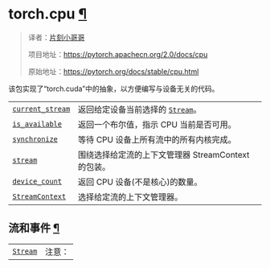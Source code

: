 # torch.cpu [¶](#module-torch.cpu "此标题的永久链接")

> 译者：[片刻小哥哥](https://github.com/jiangzhonglian)
>
> 项目地址：<https://pytorch.apachecn.org/2.0/docs/cpu>
>
> 原始地址：<https://pytorch.org/docs/stable/cpu.html>


 该包实现了“torch.cuda”中的抽象，以方便编写与设备无关的代码。


|  |  |
| --- | --- |
| [`current_stream`](generated/torch.cpu.current_stream.html#torch.cpu.current_stream "torch.cpu.current_stream") |返回给定设备当前选择的 [`Stream`](generated/torch.cpu.Stream.html#torch.cpu.Stream "torch.cpu.Stream")。 |
| [`is_available`](generated/torch.cpu.is_available.html#torch.cpu.is_available "torch.cpu.is_available") |返回一个布尔值，指示 CPU 当前是否可用。 |
| [`synchronize`](generated/torch.cpu.synchronize.html#torch.cpu.synchronize "torch.cpu.synchronize") |等待 CPU 设备上所有流中的所有内核完成。 |
| [`stream`](generated/torch.cpu.stream.html#torch.cpu.stream "torch.cpu.stream") |围绕选择给定流的上下文管理器 StreamContext 的包装。 |
| [`device_count`](generated/torch.cpu.device_count.html#torch.cpu.device_count "torch.cpu.device_count") |返回 CPU 设备(不是核心)的数量。 |
| [`StreamContext`](generated/torch.cpu.StreamContext.html#torch.cpu.StreamContext "torch.cpu.StreamContext") |选择给定流的上下文管理器。 |


## 流和事件 [¶](#streams-and-events "此标题的永久链接")


|  |  |
| --- | --- |
| [`Stream`](generated/torch.cpu.Stream.html#torch.cpu.Stream "torch.cpu.Stream") | 注意： |
